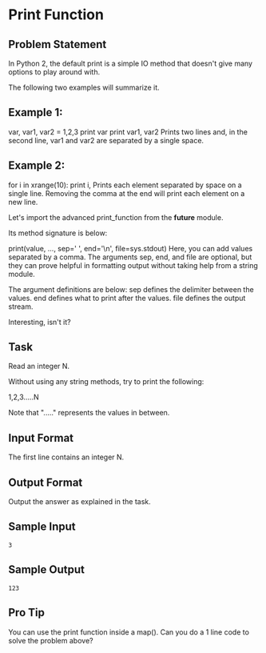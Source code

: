 # Print Function

## Problem Statement

In Python 2, the default print is a simple IO method that doesn't give many options to play around with.

The following two examples will summarize it.

## Example 1:

var, var1, var2 = 1,2,3
print var
print var1, var2
Prints two lines and, in the second line, var1 and var2 are separated by a single space.

## Example 2:

for i in xrange(10):
    print i,
Prints each element separated by space on a single line. Removing the comma at the end will print each element on a new line.

Let's import the advanced print_function from the __future__ module.

Its method signature is below:

print(value, ..., sep=' ', end='\n', file=sys.stdout)
Here, you can add values separated by a comma. The arguments sep, end, and file are optional, but they can prove helpful in formatting output without taking help from a string module.

The argument definitions are below:
sep defines the delimiter between the values.
end defines what to print after the values.
file defines the output stream.

Interesting, isn't it?

## Task
Read an integer N.

Without using any string methods, try to print the following:

1,2,3.....N

Note that "....." represents the values in between.

## Input Format
The first line contains an integer N.

## Output Format
Output the answer as explained in the task.

## Sample Input
```
3
```
## Sample Output
```
123
```
## Pro Tip
You can use the print function inside a map(). Can you do a 1 line code to solve the problem above?
